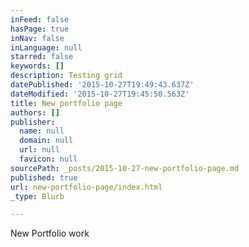 ```yaml
---
inFeed: false
hasPage: true
inNav: false
inLanguage: null
starred: false
keywords: []
description: Testing grid
datePublished: '2015-10-27T19:49:43.637Z'
dateModified: '2015-10-27T19:45:50.563Z'
title: New portfolio page
authors: []
publisher:
  name: null
  domain: null
  url: null
  favicon: null
sourcePath: _posts/2015-10-27-new-portfolio-page.md
published: true
url: new-portfolio-page/index.html
_type: Blurb

---
```

New Portfolio work